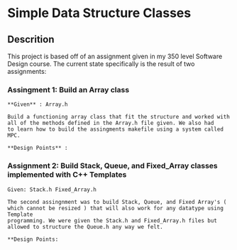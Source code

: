 # Simple Data Structure Classes

## Descrition

This project is based off of an assignment given in my 350 level Software Design course. The current state specifically is the result of two assignments:
 
  ### Assingment 1: Build an Array class 
  
    **Given** : Array.h 
    
    Build a functioning array class that fit the structure and worked with all of the methods defined in the Array.h file given. We also had
    to learn how to build the assingments makefile using a system called MPC. 
  
    **Design Points** :
  
  ### Assignment 2: Build Stack, Queue, and Fixed_Array classes implemented with C++ Templates
  
    Given: Stack.h Fixed_Array.h 
    
    The second assingnment was to build Stack, Queue, and Fixed Array's ( which cannot be resized ) that will also work for any datatype using Template 
    programming. We were given the Stack.h and Fixed_Array.h files but allowed to structure the Queue.h any way we felt.
    
    **Design Points:
    
    
